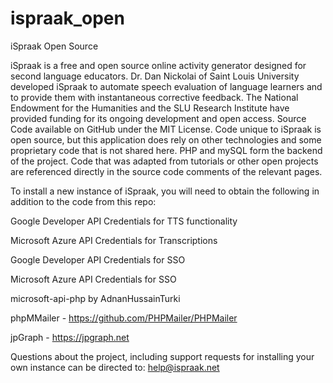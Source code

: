 # ispraak_open
iSpraak Open Source

iSpraak is a free and open source online activity generator designed for second language educators. Dr. Dan Nickolai of Saint Louis University developed iSpraak to automate speech evaluation of language learners and to provide them with instantaneous corrective feedback. The National Endowment for the Humanities and the SLU Research Institute have provided funding for its ongoing development and open access. Source Code available on GitHub under the MIT License. Code unique to iSpraak is open source, but this application does rely on other technologies and some proprietary code that is not shared here. PHP and mySQL form the backend of the project. Code that was adapted from tutorials or other open projects are referenced directly in the source code comments of the relevant pages. 

To install a new instance of iSpraak, you will need to obtain the following in addition to the code from this repo: 

Google Developer API Credentials for TTS functionality

Microsoft Azure API Credentials for Transcriptions

Google Developer API Credentials for SSO

Microsoft Azure API Credentials for SSO

microsoft-api-php by AdnanHussainTurki

phpMMailer - https://github.com/PHPMailer/PHPMailer 

jpGraph - https://jpgraph.net

Questions about the project, including support requests for installing your own instance can be directed to: help@ispraak.net

 
